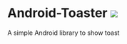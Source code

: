 # Android-Toaster [![](https://jitpack.io/v/philipxj/Android-Toaster.svg)](https://jitpack.io/#philipxj/Android-Toaster)
A simple Android library to show toast
